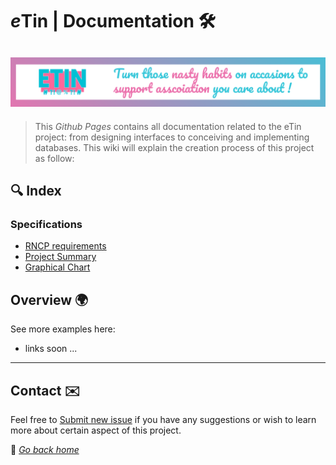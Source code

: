 # *e*Tin | Documentation 🛠

## ![alt text](src/img/banner.png "eTin wiki banner")

> This *Github Pages* contains all documentation related to the eTin project: from designing interfaces to conceiving and implementing databases. This wiki will explain the creation process  of this project  as follow:

## 🔍 Index

### Specifications

* [RNCP requirements](spec/rncp.md)
* [Project Summary](spec/project-summary.md)
* [Graphical Chart](spec/graphical-chart.md)

## Overview 🌍

See more examples here:

* links soon ...

***

## Contact ✉️

Feel free to [Submit new issue](https://github.com/louiiuol/swear-tin/issues) if you have any suggestions or wish to learn more about certain aspect of this project.

🏡 *[Go back home](https://louiiuol.github.io/swear-tin/)*
